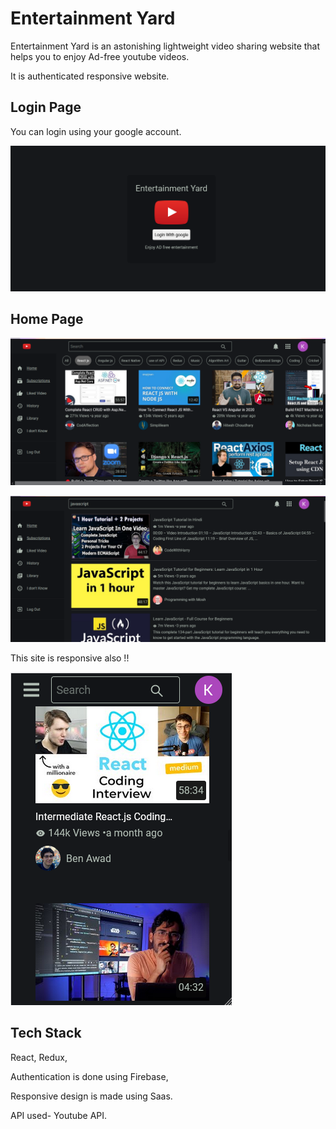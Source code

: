 
# Entertainment Yard

Entertainment Yard is an astonishing lightweight video sharing website that helps you to enjoy Ad-free youtube videos.

It is authenticated responsive website.
## Login Page
You can login using your google account.

![Login Screenshot](https://raw.githubusercontent.com/kritikachandak/EntertainmentYard/master/image/login.png)

## Home Page

![Homepage Screenshot](https://raw.githubusercontent.com/kritikachandak/EntertainmentYard/master/image/homepage.png)

![Homepage Screenshot](https://raw.githubusercontent.com/kritikachandak/EntertainmentYard/master/image/searching.png)

This site is responsive also !!

![responsive Screenshot](https://raw.githubusercontent.com/kritikachandak/EntertainmentYard/master/image/responsive.png)



  
## Tech Stack

 React, Redux, 

 Authentication is done using Firebase,

 Responsive design is made using Saas.

 API used- Youtube API.




  
